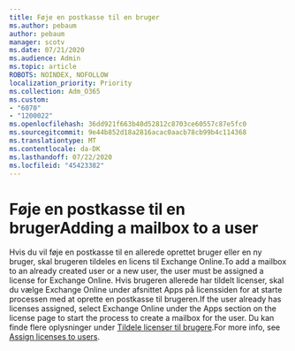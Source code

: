 ```yaml
---
title: Føje en postkasse til en bruger
ms.author: pebaum
author: pebaum
manager: scotv
ms.date: 07/21/2020
ms.audience: Admin
ms.topic: article
ROBOTS: NOINDEX, NOFOLLOW
localization_priority: Priority
ms.collection: Adm_O365
ms.custom:
- "6070"
- "1200022"
ms.openlocfilehash: 36dd921f663b40d52812c8703ce60557c87e5fc0
ms.sourcegitcommit: 9e44b852d18a2816acac0aacb78cb99b4c114368
ms.translationtype: MT
ms.contentlocale: da-DK
ms.lasthandoff: 07/22/2020
ms.locfileid: "45423382"
---
```

# <a name="adding-a-mailbox-to-a-user"></a><span data-ttu-id="11891-102">Føje en postkasse til en bruger</span><span class="sxs-lookup"><span data-stu-id="11891-102">Adding a mailbox to a user</span></span>

<span data-ttu-id="11891-103">Hvis du vil føje en postkasse til en allerede oprettet bruger eller en ny bruger, skal brugeren tildeles en licens til Exchange Online.</span><span class="sxs-lookup"><span data-stu-id="11891-103">To add a mailbox to an already created user or a new user, the user must be assigned a license for Exchange Online.</span></span> <span data-ttu-id="11891-104">Hvis brugeren allerede har tildelt licenser, skal du vælge Exchange Online under afsnittet Apps på licenssiden for at starte processen med at oprette en postkasse til brugeren.</span><span class="sxs-lookup"><span data-stu-id="11891-104">If the user already has licenses assigned, select Exchange Online under the Apps section on the license page to start the process to create a mailbox for the user.</span></span> <span data-ttu-id="11891-105">Du kan finde flere oplysninger under [Tildele licenser til brugere](https://docs.microsoft.com/microsoft-365/admin/manage/assign-licenses-to-users).</span><span class="sxs-lookup"><span data-stu-id="11891-105">For more info, see [Assign licenses to users](https://docs.microsoft.com/microsoft-365/admin/manage/assign-licenses-to-users).</span></span>